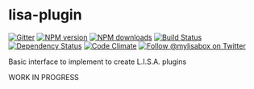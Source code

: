 # lisa-plugin

[![Gitter][gitter-image]][gitter-url]
[![NPM version][npm-image]][npm-url]
[![NPM downloads][npm-download]][npm-url]
[![Build Status][ci-image]][ci-url]
[![Dependency Status][daviddm-image]][daviddm-url]
[![Code Climate][codeclimate-image]][codeclimate-url]
[![Follow @mylisabox on Twitter][twitter-image]][twitter-url]

Basic interface to implement to create L.I.S.A. plugins

WORK IN PROGRESS

[npm-image]: https://img.shields.io/npm/v/lisa-plugin.svg?style=flat-square
[npm-url]: https://npmjs.org/package/lisa-plugin
[ci-image]: https://img.shields.io/travis/mylisabox/lisa-plugin.svg?style=flat-square&label=Linux%20/%20OSX
[ci-url]: https://travis-ci.org/mylisabox/lisa-plugin
[npm-download]: https://img.shields.io/npm/dt/lisa-plugin.svg
[codeclimate-image]: https://img.shields.io/codeclimate/github/mylisabox/lisa-plugin.svg?style=flat-square
[codeclimate-url]: https://codeclimate.com/github/mylisabox/lisa-plugin
[gitter-image]: http://img.shields.io/badge/+%20GITTER-JOIN%20CHAT%20%E2%86%92-1DCE73.svg?style=flat-square
[gitter-url]: https://gitter.im/mylisabox/Lobby
[daviddm-image]: http://img.shields.io/david/mylisabox/lisa-plugin.svg?style=flat-square
[daviddm-url]: https://david-dm.org/mylisabox/lisa-plugin
[twitter-image]: https://img.shields.io/twitter/follow/mylisabox.svg?style=social
[twitter-url]: https://twitter.com/mylisabox
